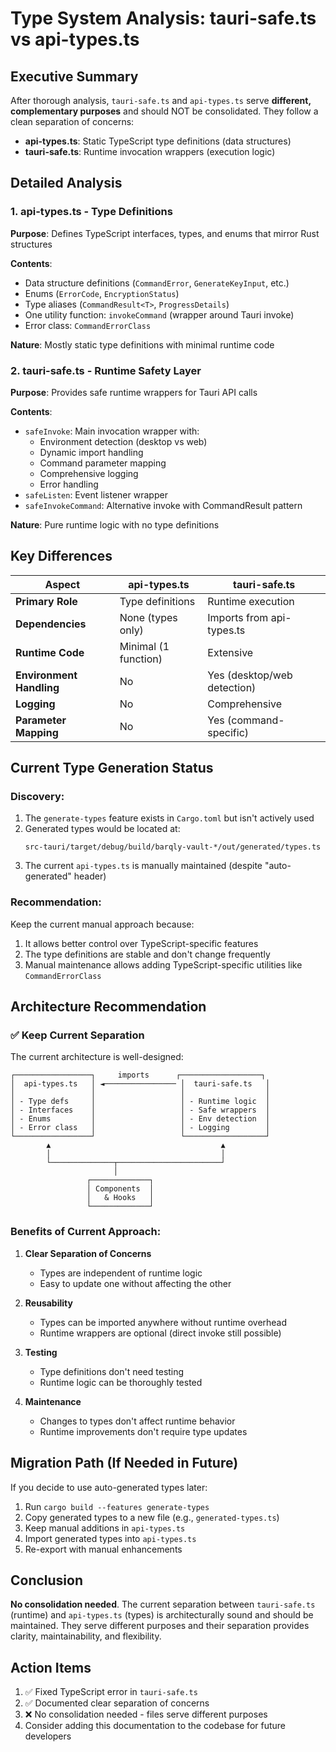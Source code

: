 # Type System Analysis: tauri-safe.ts vs api-types.ts

## Executive Summary

After thorough analysis, `tauri-safe.ts` and `api-types.ts` serve **different, complementary purposes** and should NOT be consolidated. They follow a clean separation of concerns:

- **api-types.ts**: Static TypeScript type definitions (data structures)
- **tauri-safe.ts**: Runtime invocation wrappers (execution logic)

## Detailed Analysis

### 1. api-types.ts - Type Definitions

**Purpose**: Defines TypeScript interfaces, types, and enums that mirror Rust structures

**Contents**:
- Data structure definitions (`CommandError`, `GenerateKeyInput`, etc.)
- Enums (`ErrorCode`, `EncryptionStatus`)
- Type aliases (`CommandResult<T>`, `ProgressDetails`)
- One utility function: `invokeCommand` (wrapper around Tauri invoke)
- Error class: `CommandErrorClass`

**Nature**: Mostly static type definitions with minimal runtime code

### 2. tauri-safe.ts - Runtime Safety Layer

**Purpose**: Provides safe runtime wrappers for Tauri API calls

**Contents**:
- `safeInvoke`: Main invocation wrapper with:
  - Environment detection (desktop vs web)
  - Dynamic import handling
  - Command parameter mapping
  - Comprehensive logging
  - Error handling
- `safeListen`: Event listener wrapper
- `safeInvokeCommand`: Alternative invoke with CommandResult pattern

**Nature**: Pure runtime logic with no type definitions

## Key Differences

| Aspect | api-types.ts | tauri-safe.ts |
|--------|--------------|---------------|
| **Primary Role** | Type definitions | Runtime execution |
| **Dependencies** | None (types only) | Imports from api-types.ts |
| **Runtime Code** | Minimal (1 function) | Extensive |
| **Environment Handling** | No | Yes (desktop/web detection) |
| **Logging** | No | Comprehensive |
| **Parameter Mapping** | No | Yes (command-specific) |

## Current Type Generation Status

### Discovery:
1. The `generate-types` feature exists in `Cargo.toml` but isn't actively used
2. Generated types would be located at:
   ```
   src-tauri/target/debug/build/barqly-vault-*/out/generated/types.ts
   ```
3. The current `api-types.ts` is manually maintained (despite "auto-generated" header)

### Recommendation:
Keep the current manual approach because:
1. It allows better control over TypeScript-specific features
2. The type definitions are stable and don't change frequently
3. Manual maintenance allows adding TypeScript-specific utilities like `CommandErrorClass`

## Architecture Recommendation

### ✅ Keep Current Separation

The current architecture is well-designed:

```
┌─────────────────┐     imports      ┌──────────────────┐
│  api-types.ts   │ ◄──────────────── │  tauri-safe.ts   │
│                 │                   │                  │
│ - Type defs     │                   │ - Runtime logic  │
│ - Interfaces    │                   │ - Safe wrappers  │
│ - Enums         │                   │ - Env detection  │
│ - Error class   │                   │ - Logging        │
└─────────────────┘                   └──────────────────┘
        ▲                                      ▲
        │                                      │
        └──────────────┬───────────────────────┘
                       │
                 ┌─────────────┐
                 │ Components  │
                 │   & Hooks   │
                 └─────────────┘
```

### Benefits of Current Approach:

1. **Clear Separation of Concerns**
   - Types are independent of runtime logic
   - Easy to update one without affecting the other

2. **Reusability**
   - Types can be imported anywhere without runtime overhead
   - Runtime wrappers are optional (direct invoke still possible)

3. **Testing**
   - Type definitions don't need testing
   - Runtime logic can be thoroughly tested

4. **Maintenance**
   - Changes to types don't affect runtime behavior
   - Runtime improvements don't require type updates

## Migration Path (If Needed in Future)

If you decide to use auto-generated types later:

1. Run `cargo build --features generate-types`
2. Copy generated types to a new file (e.g., `generated-types.ts`)
3. Keep manual additions in `api-types.ts`
4. Import generated types into `api-types.ts`
5. Re-export with manual enhancements

## Conclusion

**No consolidation needed**. The current separation between `tauri-safe.ts` (runtime) and `api-types.ts` (types) is architecturally sound and should be maintained. They serve different purposes and their separation provides clarity, maintainability, and flexibility.

## Action Items

1. ✅ Fixed TypeScript error in `tauri-safe.ts`
2. ✅ Documented clear separation of concerns
3. ❌ No consolidation needed - files serve different purposes
4. Consider adding this documentation to the codebase for future developers
